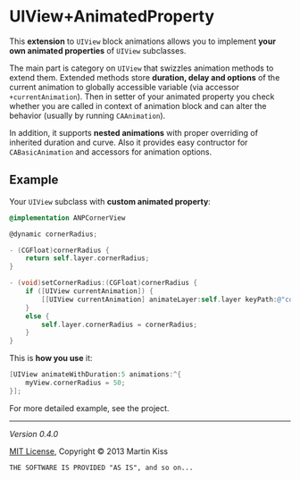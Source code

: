 # UIView+AnimatedProperty

This **extension** to `UIView` block animations allows you to implement **your own animated properties** of `UIView` subclasses.

The main part is category on `UIView` that swizzles animation methods to extend them. Extended methods store **duration, delay and options** of the current animation to globally accessible variable (via accessor `+currentAnimation`). Then in setter of your animated property you check whether you are called in context of animation block and can alter the behavior (usually by running `CAAnimation`).

In addition, it supports **nested animations** with proper overriding of inherited duration and curve. Also it provides easy contructor for `CABasicAnimation` and accessors for animation options.



## Example

Your `UIView` subclass with **custom animated property**:

```objective-c
@implementation ANPCornerView

@dynamic cornerRadius;

- (CGFloat)cornerRadius {
    return self.layer.cornerRadius;
}

- (void)setCornerRadius:(CGFloat)cornerRadius {
    if ([UIView currentAnimation]) {
        [[UIView currentAnimation] animateLayer:self.layer keyPath:@"cornerRadius" toValue:@(cornerRadius)];
    }
    else {
        self.layer.cornerRadius = cornerRadius;
    }
}
```

This is **how you use** it:

```objective-c
[UIView animateWithDuration:5 animations:^{
    myView.cornerRadius = 50;
}];
```

For more detailed example, see the project.

---
_Version 0.4.0_

[MIT License](LICENSE.md), Copyright © 2013 Martin Kiss

`THE SOFTWARE IS PROVIDED "AS IS", and so on...`

